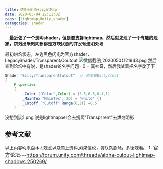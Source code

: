```yaml
---
title: 透明+阴影+LightMap
date: 2020-05-04 12:11:02
tags: [lightmap,Unity,shader]
categories: shader
---
```

&emsp;**最近做了一个透明shader，但是要支持lightmap，然后就发现了一个有趣的现象，烘焙出来的阴影都是方块状态的并没有透明处理**
<!--more--> 
最初烘焙状态，左边黑色闪电为官方shader，LegacyShader/Transparent/Coutout
![微信截图_20200504121943.png](https://i.loli.net/2020/05/04/9oYTyR5uQi3Pbzh.png)
然后查到论坛中有说，是shader的名字问题= 0 =
真神奇，然后我试着把名字改了下
```java
Shader "Billy/TransparentCutout"  // 原本是Billy/test
{
	Properties
	{
		_Color ("Color",Color) = (0.5,0.5,0.5,1)
		_MainTex("MainTex", 2D) = "white" {}
		_Cutoff ("Cutoff",Range(0,1)) =0.5
	}
  ```
 没想到![1.png](https://i.loli.net/2020/05/04/nDpwQkHTbBAYhcq.png)
 说是lightmapper会去搜索"Transparent"去烘焙阴影
## 参考文献
 以上内容均来自本人观点以及网上资料,如果侵权，请联系删除，多谢观看。
<font size=3>1. 官方论坛---https://forum.unity.com/threads/alpha-cutout-lightmap-shadows.250269/